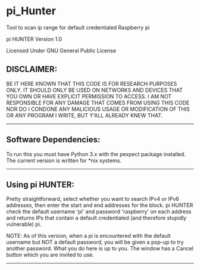 # pi_Hunter
Tool to scan ip range for default credentialed Raspberry pi

pi HUNTER Version 1.0


Licensed Under GNU General Public License


<h2>DISCLAIMER:</h2>
BE IT HERE KNOWN THAT THIS CODE IS FOR RESEARCH PURPOSES ONLY. IT SHOULD ONLY BE USED ON NETWORKS AND DEVICES THAT YOU OWN OR HAVE EXPLICIT PERMISSION TO ACCESS. I AM NOT RESPONSIBLE FOR ANY DAMAGE THAT COMES FROM USING THIS CODE NOR DO I CONDONE ANY MALICIOUS USAGE OR MODIFICATION OF THIS OR ANY PROGRAM I WRITE, BUT Y'ALL ALREADY KNEW THAT.

<hr/>

<h2>Software Dependencies:</h2>
To run this you must have Python 3.x with the pexpect package installed.
The current version is written for *nix systems.

<hr/>

<h2>Using pi HUNTER:</h2>
Pretty straightforward, select whether you want to search IPv4 or IPv6 addresses, then enter the start and end addresses for the block. pi HUNTER check the default username 'pi' and password 'raspberry' on each address and returns IPs that contain a default credentialed (and therefore stupidly vulnerable) pi. 

NOTE: As of this version, when a pi is encountered with the default username but NOT a default password, you will be given a pop-up to try another password. What you do here is up to you. The window has a Cancel button which you are invited to use.

<hr/>

